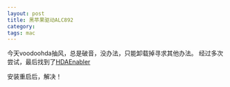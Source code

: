 ```yaml
---
layout: post
title: 黑苹果驱动ALC892
category: 
tags: mac
---
```


今天voodoohda抽风，总是破音，没办法，只能卸载掉寻求其他办法。
经过多次尝试，最后找到了[HDAEnabler](https://github.com/toleda/audio_kext_enabler/) 

安装重启后，解决！
